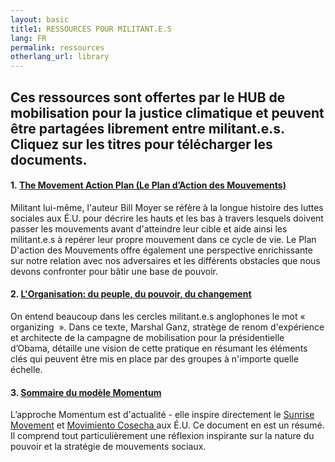 ```yaml
---
layout: basic
title1: RESSOURCES POUR MILITANT.E.S
lang: FR
permalink: ressources
otherlang_url: library
---
```

## Ces ressources sont offertes par le HUB de mobilisation pour la justice climatique et peuvent être partagées librement entre militant.e.s. Cliquez sur les titres pour télécharger les documents.<br>



#### 1. <a href="https://www.lehub.ca/media/hub-moyer-pam-fr.pdf">The Movement Action Plan (Le Plan d’Action des Mouvements)</a>

Militant lui-même, l'auteur Bill Moyer se réfère à la longue histoire des luttes sociales aux É.U. pour décrire les hauts et les bas à travers lesquels doivent passer les mouvements avant d'atteindre leur cible et aide ainsi les militant.e.s à repérer leur propre mouvement dans ce cycle de vie. Le Plan D'action des Mouvements offre également une perspective enrichissante sur notre relation avec nos adversaires et les différents obstacles que nous devons confronter pour bâtir une base de pouvoir.

#### 2. <a href="https://www.lehub.ca/media/hub-mganz-fr.pdf">L'Organisation: du peuple, du pouvoir, du changement</a>

On entend beaucoup dans les cercles militant.e.s anglophones le mot « organizing  ». Dans ce texte, Marshal Ganz, stratège de renom d'expérience et architecte de la campagne de mobilisation pour la présidentielle d’Obama, détaille une vision de cette pratique en résumant les éléments clés qui peuvent être mis en place par des groupes à n'importe quelle échelle.

#### 3. <a href="https://www.lehub.ca/media/sommaire-modele-momentum1.pdf">Sommaire du modèle Momentum</a>

L’approche Momentum est d'actualité - elle inspire directement le [Sunrise Movement](https://www.sunrisemovement.org/?ms=SunriseMovement-WeAreTheClimateRevolution) et [Movimiento Cosecha ](https://www.lahuelga.com/)aux É.U. Ce document en est un résumé. Il comprend tout particulièrement une réflexion inspirante sur la nature du pouvoir et la stratégie de mouvements sociaux.